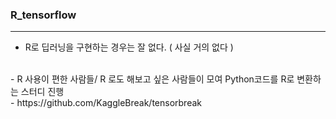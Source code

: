 ### R_tensorflow
---
- R로 딥러닝을 구현하는 경우는 잘 없다. ( 사실 거의 없다 )
<br/>
- R 사용이 편한 사람들/ R 로도 해보고 싶은 사람들이 모여 Python코드를 R로 변환하는 스터디 진행
<br/>
- https://github.com/KaggleBreak/tensorbreak
